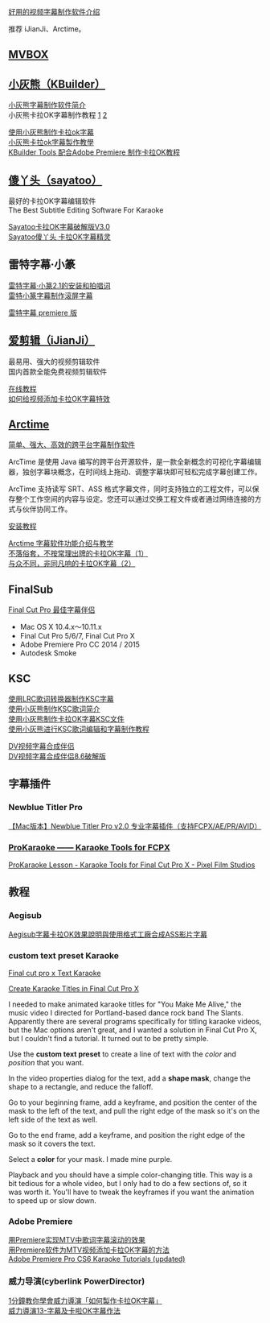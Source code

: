 [好用的视频字幕制作软件介绍](http://www.anxia.com/jiaocheng/51418.html)

推荐 iJianJi、Arctime。

## [MVBOX](http://www.mvbox.cn/)


## [小灰熊（KBuilder）](http://www.xmsdev.com/)

[小灰熊字幕制作软件简介](http://www.mvbox.cn/help/help4_xhx.shtml)  
小灰熊卡拉OK字幕制作教程 [1](http://www.6699fa.cn/qita/xiao13063006.html) [2](http://www.zhuantilan.com/jiqiao/45247.html)

[使用小灰熊制作卡拉ok字幕](http://v.youku.com/v_show/id_XNjgxOTI0OTcy.html)  
[小灰熊卡拉ok字幕製作教學](https://www.youtube.com/watch?v=N7qcESYy1m4)  
[KBuilder Tools 配合Adobe Premiere 制作卡拉OK教程](http://wujiajiaoxin.blog.163.com/blog/static/20640100920113205256598/)

## [傻丫头（sayatoo）](http://www.sayatoosoft.com/index_chs.html#)
最好的卡拉OK字幕编辑软件  
The Best Subtitle Editing Software For Karaoke

[Sayatoo卡拉OK字幕破解版V3.0](http://blog.sina.com.cn/s/blog_6da9c71e0102v3r6.html)  
[Sayatoo傻丫头 卡拉OK字幕精灵](http://v.youku.com/v_show/id_XNDU3MTU3ODky.html)

## 雷特字幕·小篆
[雷特字幕·小篆2.1的安装和拍唱词](http://www.dvedit.cn/thread-170690-1-1.html)  
[雷特小篆字幕制作滚屏字幕](http://blog.163.com/qywwkai@126/blog/static/21003042201511844028244/)

[雷特字幕 premiere 版](http://www.videostar.com/2015/09/28/cgstar-premiere/)

## [爱剪辑（iJianJi）](http://www.ijianji.com/index.htm)
最易用、强大的视频剪辑软件  
国内首款全能免费视频剪辑软件

[在线教程](http://www.ijianji.com/course.htm)  
	[如何给视频添加卡拉OK字幕特效](http://www.ijianji.com/article/kalaokzimu.htm)

## [Arctime](http://www.arctime.org/)
[简单、强大、高效的跨平台字幕制作软件](http://filmaker.cn/thread-61566-1-1.html)

ArcTime 是使用 Java 编写的跨平台开源软件，是一款全新概念的可视化字幕编辑器，独创字幕块概念，在时间线上拖动、调整字幕块即可轻松完成字幕创建工作。

ArcTime 支持读写 SRT、ASS 格式字幕文件，同时支持独立的工程文件，可以保存整个工作空间的内容与设定。您还可以通过交换工程文件或者通过网络连接的方式与伙伴协同工作。

[安装教程](http://www.xp85.com/html/Arctime.html)

[Arctime 字幕软件功能介绍与教学](http://list.youku.com/albumlist/show?id=26249589&ascending=1&page=1)  
[不落俗套，不按常理出牌的卡拉OK字幕（1）](http://v.youku.com/v_show/id_XMTU0OTI3NzAwNA)  
[与众不同，非同凡响的卡拉OK字幕（2）](http://v.youku.com/v_show/id_XMTU0OTI3Njk4MA)

## FinalSub
[Final Cut Pro 最佳字幕伴侣](http://www.finalsub.com/index.html)

- Mac OS X 10.4.x～10.11.x  
- Final Cut Pro 5/6/7, Final Cut Pro X  
- Adobe Premiere Pro CC 2014 / 2015  
- Autodesk Smoke  

## KSC
[使用LRC歌词转换器制作KSC字幕](http://jingyan.baidu.com/article/3a2f7c2e632f5f26afd61185.html)  
[使用小灰熊制作KSC歌词简介](http://blog.sina.com.cn/s/blog_4fd324080100p72m.html)  
[使用小灰熊制作卡拉OK字幕KSC文件](http://100114.blog.51cto.com/90114/33241/)  
[使用小灰熊进行KSC歌词编辑和字幕制作教程](http://www.51vv.com/soft/intro-14.shtml)

[DV视频字幕合成伴侣](http://www.fhsoft.net/pro_Video2MTV.htm)  
[DV视频字幕合成伴侣8.6破解版](http://www.163disk.com/fileview_2225517.html)

## 字幕插件
### Newblue Titler Pro
[【Mac版本】Newblue Titler Pro v2.0 专业字幕插件（支持FCPX/AE/PR/AVID）](http://www.mfcpx.com/nbt2/)

### [ProKaraoke —— Karaoke Tools for FCPX](http://store.pixelfilmstudios.com/product/prokaraoke/)
[ProKaraoke Lesson - Karaoke Tools for Final Cut Pro X - Pixel Film Studios](https://vimeo.com/118074376)

## 教程
### Aegisub
[Aegisub字幕卡拉OK效果說明與使用格式工廠合成ASS影片字幕](https://www.youtube.com/watch?v=oJSLCZ_iZlU)

### custom text preset Karaoke
[Final cut pro x Text Karaoke](https://www.youtube.com/watch?v=nOZyKq4wSEY)

[Create Karaoke Titles in Final Cut Pro X](http://amonkeysdoneit.blogspot.com/2011/12/create-karaoke-titles-in-final-cut-pro.html)

I needed to make animated karaoke titles for "You Make Me Alive," the music video I directed for Portland-based dance rock band The Slants. Apparently there are several programs specifically for titling karaoke videos, but the Mac options aren't great, and I wanted a solution in Final Cut Pro X, but I couldn't find a tutorial. It turned out to be pretty simple.

Use the **custom text preset** to create a line of text with the _color_ and _position_ that you want.

In the video properties dialog for the text, add a **shape mask**, change the shape to a rectangle, and reduce the falloff.

Go to your beginning frame, add a keyframe, and position the center of the mask to the left of the text, and pull the right edge of the mask so it's on the left side of the text as well.

Go to the end frame, add a keyframe, and position the right edge of the mask so it covers the text.

Select a **color** for your mask. I made mine purple. 

Playback and you should have a simple color-changing title. This way is a bit tedious for a whole video, but I only had to do a few sections of, so it was worth it. You'll have to tweak the keyframes if you want the animation to speed up or slow down. 

### Adobe Premiere
[用Premiere实现MTV中歌词字幕滚动的效果](http://blog.sina.com.cn/s/blog_4a3f1f8b0100nsrs.html)  
[用Premiere软件为MTV视频添加卡拉OK字幕的方法](http://www.xzbu.com/9/view-2905776.htm)  
[Adobe Premiere Pro CS6 Karaoke Tutorials (updated)](https://www.youtube.com/watch?v=YyFw0DBiVbw)

### 威力导演(cyberlink PowerDirector)
[1分鐘教你學會威力導演「如何製作卡拉OK字幕」](https://www.youtube.com/watch?v=aU8hoFL6Nrc&list=PLA3JHaJL8w2MbDZ6Vhqy7AM9IS6HwtlHI)  
[威力導演13-字幕及卡啦OK字幕作法](https://www.youtube.com/watch?v=RYqnLNbH48M)  



